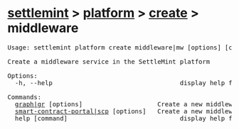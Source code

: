 # [settlemint](../../../settlemint.md) > [platform](../../platform.md) > [create](../create.md) > middleware

<pre>Usage: settlemint platform create middleware|mw [options] [command]

Create a middleware service in the SettleMint platform

Options:
  -h, --help                                  display help for command

Commands:
  <a href="./middleware/graph.md">graph|gr</a> [options] <name>                   Create a new middleware in the SettleMint platform.
  <a href="./middleware/smart-contract-portal.md">smart-contract-portal|scp</a> [options] <name>  Create a new middleware in the SettleMint platform.
  help [command]                              display help for command
</pre>